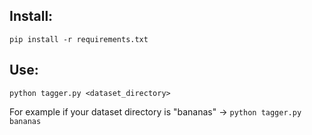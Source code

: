 ## Install:
`pip install -r requirements.txt`

## Use:
`python tagger.py <dataset_directory>`

For example if your dataset directory is "bananas" -> `python tagger.py bananas`
